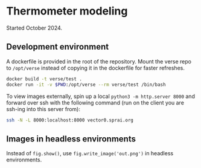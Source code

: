 # Thermometer modeling

Started October 2024.

## Development environment

A dockerfile is provided in the root of the repository. Mount the verse repo to `/opt/verse` instead of copying it in the dockerfile for faster refreshes.

```sh
docker build -t verse/test .
docker run -it -v $PWD:/opt/verse --rm verse/test /bin/bash
```

To view images externally, spin up a local `python3 -m http.server 8000` and forward over ssh with the following command (run on the client you are ssh-ing into this server from):
```sh
ssh -N -L 8000:localhost:8000 vector0.sprai.org
```

## Images in headless environments

Instead of `fig.show()`, use `fig.write_image('out.png')` in headless environments.
